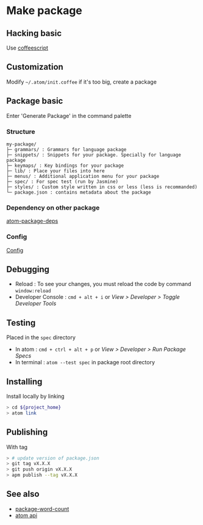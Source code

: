 # Make package

## Hacking basic

Use [coffeescript](https://coffeescript.org/)

## Customization

Modify `~/.atom/init.coffee` if it's too big, create a package

## Package basic

Enter 'Generate Package' in the command palette

### Structure

```text
my-package/
├─ grammars/ : Grammars for language package
├─ snippets/ : Snippets for your package. Specially for language package
├─ keymaps/ : Key bindings for your package
├─ lib/ : Place your files into here
├─ menus/ : Additional application menu for your package
├─ spec/ : For spec test (run by Jasmine)
├─ styles/ : Custom style written in css or less (less is recommanded)
└─ package.json : contains metadata about the package
```

### Dependency on other package

[atom-package-deps](https://www.npmjs.com/package/atom-package-deps)

### Config

[Config](https://atom.io/docs/api/lastet/Config)

## Debugging

* Reload            : To see your changes, you must reload the code by command `window:reload`
* Developer Console : `cmd + alt + i` or _View > Developer > Toggle Developer Tools_

## Testing

Placed in the `spec` directory

* In atom     : `cmd + ctrl + alt + p` or _View > Developer > Run Package Specs_
* In terminal : `atom --test spec` in package root directory

## Installing

Install locally by linking

```sh
> cd ${project_home}
> atom link
```

## Publishing

With tag

```sh
> # update version of package.json
> git tag vX.X.X
> git push origin vX.X.X
> apm publish --tag vX.X.X
```

## See also

* [package-word-count](https://flight-manual.atom.io/hacking-atom/sections/package-word-count/)
* [atom api](https://atom.io/docs/api/v1.34.0/AtomEnvironment)
